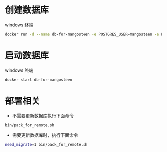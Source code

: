# 创建数据库

windows 终端

```bash
docker run -d --name db-for-mangosteen -e POSTGRES_USER=mangosteen -e POSTGRES_PASSWORD=123456 -e POSTGRES_DB=mangosteen_dev -e PGDATA=/var/lib/postgresql/data/pgdata -v mangosteen-data:/var/lib/postgresql/data --network=network1 postgres:14
```

# 启动数据库

windows 终端

```bash
docker start db-for-mangosteen
```

# 部署相关

- 不需要更新数据库执行下面命令

```bash
bin/pack_for_remote.sh
```

- 需要更新数据库时，执行下面命令

```bash
need_migrate=1 bin/pack_for_remote.sh
```
